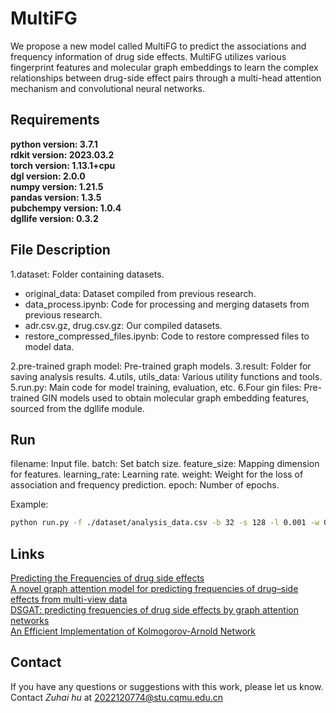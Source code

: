 # MultiFG
We propose a new model called MultiFG to predict the associations and frequency information of drug side effects. MultiFG utilizes various fingerprint features and molecular graph embeddings to learn the complex relationships between drug-side effect pairs through a multi-head attention mechanism and convolutional neural networks.
## Requirements  
**python version: 3.7.1**   
**rdkit version: 2023.03.2**  
**torch version: 1.13.1+cpu**  
**dgl version: 2.0.0**  
**numpy version: 1.21.5**  
**pandas version: 1.3.5**  
**pubchempy version: 1.0.4**  
**dgllife version: 0.3.2**   
## File Description
1.dataset: Folder containing datasets.
 * original_data: Dataset compiled from previous research.
 * data_process.ipynb: Code for processing and merging datasets from previous research.
 * adr.csv.gz, drug.csv.gz: Our compiled datasets.
 * restore_compressed_files.ipynb: Code to restore compressed files to model data.


2.pre-trained graph model: Pre-trained graph models.
3.result: Folder for saving analysis results.
4.utils, utils_data: Various utility functions and tools.
5.run.py: Main code for model training, evaluation, etc.
6.Four gin files: Pre-trained GIN models used to obtain molecular graph embedding features, sourced from the dgllife module.
## Run
filename: Input file.
batch: Set batch size.
feature_size: Mapping dimension for features.
learning_rate: Learning rate.
weight: Weight for the loss of association and frequency prediction.
epoch: Number of epochs.

Example:
```bash
python run.py -f ./dataset/analysis_data.csv -b 32 -s 128 -l 0.001 -w 0.5 0.3 0.7 -e 10 20 30
```
## Links    
[Predicting the Frequencies of drug side effects](https://github.com/paccanarolab/Side-effect-Frequencies "Predicting the Frequencies of drug side effects")   
[A novel graph attention model for predicting frequencies of drug–side effects from multi-view data](https://github.com/zhc940702/MGPred "A novel graph attention model for predicting frequencies of drug–side effects from multi-view data")   
[DSGAT: predicting frequencies of drug side effects by graph attention networks](https://github.com/xxy45/DSGAT "DSGAT: predicting frequencies of drug side effects by graph attention networks")  
[An Efficient Implementation of Kolmogorov-Arnold Network](https://github.com/Blealtan/efficient-kan "An Efficient Implementation of Kolmogorov-Arnold Network")  
## Contact
If you have any questions or suggestions with this work, please let us know. Contact *Zuhai hu* at 2022120774@stu.cqmu.edu.cn
